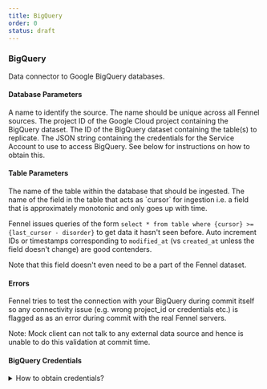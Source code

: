 ```yaml
---
title: BigQuery
order: 0
status: draft
---
```

### BigQuery
Data connector to Google BigQuery databases.

#### Database Parameters
<Expandable title="name" type="str">
A name to identify the source. The name should be unique across all Fennel sources.
</Expandable>

<Expandable title="project_id" type="str">
The project ID of the Google Cloud project containing the BigQuery dataset.
</Expandable>

<Expandable title="dataset_id" type="str">
The ID of the BigQuery dataset containing the table(s) to replicate.
</Expandable>

<Expandable title="credentials_json" type="str">
The JSON string containing the credentials for the Service Account to use to access
BigQuery. See below for instructions on how to obtain this.
</Expandable>


#### Table Parameters
<Expandable title="table" type="str">
The name of the table within the database that should be ingested.
</Expandable>

<Expandable title="cursor" type="str">
The name of the field in the table that acts as `cursor` for ingestion i.e. 
a field that is approximately monotonic and only goes up with time. 

Fennel issues queries of the form `select * from table where {cursor} >= {last_cursor - disorder}`
to get data it hasn't seen before. Auto increment IDs or timestamps corresponding
to `modified_at` (vs `created_at` unless the field doesn't change) are good
contenders.

Note that this field doesn't even need to be a part of the Fennel dataset. 
</Expandable>

#### Errors
<Expandable title="Connectivity Issues">
Fennel tries to test the connection with your BigQuery during commit itself so any
connectivity issue (e.g. wrong project_id or credentials etc.) is flagged as
as an error during commit with the real Fennel servers.

Note: Mock client can not talk to any external data source and hence is unable to
do this validation at commit time.
</Expandable>

#### BigQuery Credentials

<details>
<summary>How to obtain credentials? </summary>

Interfacing with BigQuery requires credentials for
a [Service Account](https://cloud.google.com/iam/docs/service-accounts) with the "BigQuery User" and "BigQuery Data
Editor" roles, which grants permissions to run BigQuery jobs, write to BigQuery Datasets, and read table metadata. It is
highly recommended that this Service Account is exclusive to Fennel for ease of permissions and auditing. However, you
can also use a preexisting Service Account if you already have one with the correct permissions.

The easiest way to create a Service Account is to follow GCP's guide
for [Creating a Service Account](https://cloud.google.com/iam/docs/creating-managing-service-accounts). Once you've
created the Service Account, make sure to keep its ID handy, as you will need to reference it when granting roles.
Service Account IDs typically take the form `<account-name>@<project-name>.iam.gserviceaccount.com`

Then, add the service account as a Member of your Google Cloud Project with the "BigQuery User" role. To do this, follow
the instructions
for [Granting Access](https://cloud.google.com/iam/docs/granting-changing-revoking-access#granting-console) in the
Google documentation. The email address of the member you are adding is the same as the Service Account ID you just
created.

At this point, you should have a service account with the "BigQuery User" project-level permission.

For Service Account Key JSON, enter the Google
Cloud [Service Account Key in JSON format](https://cloud.google.com/iam/docs/creating-managing-service-account-keys).

</details>